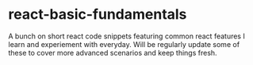 # react-basic-fundamentals
A bunch on short react code snippets featuring common react features I learn and experiement with everyday. Will be regularly update some of these to cover more advanced scenarios and keep things fresh.
